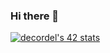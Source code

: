 ### Hi there 👋

<!--
**RouDenr/roudenr** is a ✨ _special_ ✨ repository because its `README.md` (this file) appears on your GitHub profile.

Here are some ideas to get you started:

- 🔭 I’m currently working on ...
- 🌱 I’m currently learning ...
- 👯 I’m looking to collaborate on ...
- 🤔 I’m looking for help with ...
- 💬 Ask me about ...
- 📫 How to reach me: ...
- 😄 Pronouns: ...
- ⚡ Fun fact: ...
-->

[![decordel's 42 stats](https://badge42.vercel.app/api/v2/cl2ev4w6u022209mo1ap43n5e/stats?cursusId=21&coalitionId=104)](https://github.com/JaeSeoKim/badge42)
